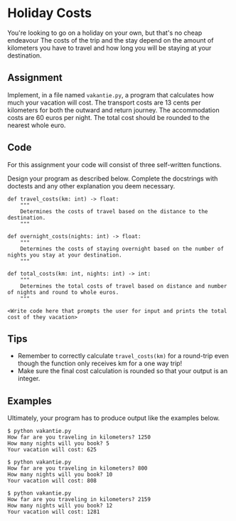 # Holiday Costs

You're looking to go on a holiday on your own, but that's no cheap
endeavour The costs of the trip and the stay depend on the amount of
kilometers you have to travel and how long you will be staying at your
destination.

## Assignment

Implement, in a file named `vakantie.py`, a program that calculates
how much your vacation will cost. The transport costs are 13 cents per
kilometers for both the outward and return journey. The accommodation
costs are 60 euros per night. The total cost should be rounded to the
nearest whole euro.

## Code

For this assignment your code will consist of three self-written functions.

Design your program as described below. Complete the docstrings with
doctests and any other explanation you deem necessary.


    def travel_costs(km: int) -> float:
        """
        Determines the costs of travel based on the distance to the destination.
        """

    def overnight_costs(nights: int) -> float:
        """
        Determines the costs of staying overnight based on the number of nights you stay at your destination.
        """
        
    def total_costs(km: int, nights: int) -> int:
        """
        Determines the total costs of travel based on distance and number of nights and round to whole euros.
        """
        
    <Write code here that prompts the user for input and prints the total cost of they vacation>

## Tips

* Remember to correctly calculate `travel_costs(km)` for a round-trip even though the function only receives km for a one way trip!
* Make sure the final cost calculation is rounded so that your output is an integer.

## Examples

Ultimately, your program has to produce output like the examples below.

    $ python vakantie.py
    How far are you traveling in kilometers? 1250
    How many nights will you book? 5
    Your vacation will cost: 625

    $ python vakantie.py
    How far are you traveling in kilometers? 800
    How many nights will you book? 10
    Your vacation will cost: 808

    $ python vakantie.py
    How far are you traveling in kilometers? 2159
    How many nights will you book? 12
    Your vacation will cost: 1281
